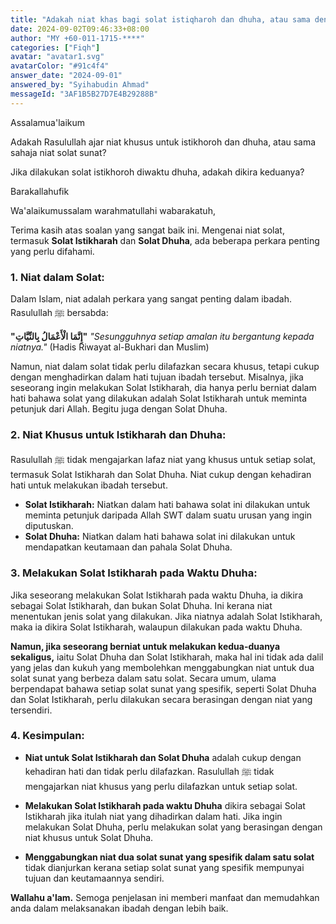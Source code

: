 ```yaml
---
title: "Adakah niat khas bagi solat istiqharoh dan dhuha, atau sama dengan solat sunat lain?"
date: 2024-09-02T09:46:33+08:00
author: "MY +60-011-1715-****"
categories: ["Fiqh"]
avatar: "avatar1.svg"
avatarColor: "#91c4f4"
answer_date: "2024-09-01"
answered_by: "Syihabudin Ahmad"
messageId: "3AF1B5B27D7E4B29288B"
---
```


Assalamua'laikum

Adakah Rasulullah ajar niat khusus untuk istikhoroh dan dhuha, atau sama sahaja niat solat sunat?

Jika dilakukan solat istikhoroh diwaktu dhuha, adakah dikira keduanya?

Barakallahufik

<!--more-->

Wa'alaikumussalam warahmatullahi wabarakatuh,

Terima kasih atas soalan yang sangat baik ini. Mengenai niat solat, termasuk **Solat Istikharah** dan **Solat Dhuha**, ada beberapa perkara penting yang perlu difahami.

### 1. **Niat dalam Solat:**

Dalam Islam, niat adalah perkara yang sangat penting dalam ibadah. Rasulullah ﷺ bersabda:

**"إِنَّمَا الْأَعْمَالُ بِالنِّيَّاتِ"**
_"Sesungguhnya setiap amalan itu bergantung kepada niatnya."_
(Hadis Riwayat al-Bukhari dan Muslim)

Namun, niat dalam solat tidak perlu dilafazkan secara khusus, tetapi cukup dengan menghadirkan dalam hati tujuan ibadah tersebut. Misalnya, jika seseorang ingin melakukan Solat Istikharah, dia hanya perlu berniat dalam hati bahawa solat yang dilakukan adalah Solat Istikharah untuk meminta petunjuk dari Allah. Begitu juga dengan Solat Dhuha.

### 2. **Niat Khusus untuk Istikharah dan Dhuha:**

Rasulullah ﷺ tidak mengajarkan lafaz niat yang khusus untuk setiap solat, termasuk Solat Istikharah dan Solat Dhuha. Niat cukup dengan kehadiran hati untuk melakukan ibadah tersebut.

- **Solat Istikharah:** Niatkan dalam hati bahawa solat ini dilakukan untuk meminta petunjuk daripada Allah SWT dalam suatu urusan yang ingin diputuskan.
- **Solat Dhuha:** Niatkan dalam hati bahawa solat ini dilakukan untuk mendapatkan keutamaan dan pahala Solat Dhuha.

### 3. **Melakukan Solat Istikharah pada Waktu Dhuha:**

Jika seseorang melakukan Solat Istikharah pada waktu Dhuha, ia dikira sebagai Solat Istikharah, dan bukan Solat Dhuha. Ini kerana niat menentukan jenis solat yang dilakukan. Jika niatnya adalah Solat Istikharah, maka ia dikira Solat Istikharah, walaupun dilakukan pada waktu Dhuha. 

**Namun, jika seseorang berniat untuk melakukan kedua-duanya sekaligus,** iaitu Solat Dhuha dan Solat Istikharah, maka hal ini tidak ada dalil yang jelas dan kukuh yang membolehkan menggabungkan niat untuk dua solat sunat yang berbeza dalam satu solat. Secara umum, ulama berpendapat bahawa setiap solat sunat yang spesifik, seperti Solat Dhuha dan Solat Istikharah, perlu dilakukan secara berasingan dengan niat yang tersendiri.

### 4. **Kesimpulan:**

- **Niat untuk Solat Istikharah dan Solat Dhuha** adalah cukup dengan kehadiran hati dan tidak perlu dilafazkan. Rasulullah ﷺ tidak mengajarkan niat khusus yang perlu dilafazkan untuk setiap solat.
  
- **Melakukan Solat Istikharah pada waktu Dhuha** dikira sebagai Solat Istikharah jika itulah niat yang dihadirkan dalam hati. Jika ingin melakukan Solat Dhuha, perlu melakukan solat yang berasingan dengan niat khusus untuk Solat Dhuha.

- **Menggabungkan niat dua solat sunat yang spesifik dalam satu solat** tidak dianjurkan kerana setiap solat sunat yang spesifik mempunyai tujuan dan keutamaannya sendiri.

**Wallahu a'lam.** Semoga penjelasan ini memberi manfaat dan memudahkan anda dalam melaksanakan ibadah dengan lebih baik.
